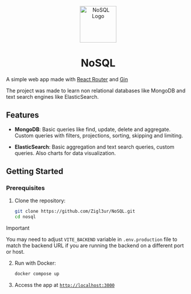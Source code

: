 <div align="center">
<img src="./frontend/public/favicon.ico" alt="NoSQL Logo" width="100" />
<h1>NoSQL</h1>
</div>

A simple web app made with [React Router](https://reactrouter.com/) and [Gin](https://gin-gonic.com/)

The project was made to learn non relational databases like MongoDB and text search engines like ElasticSearch.

## Features

- **MongoDB**: Basic queries like find, update, delete and aggregate. Custom queries with filters, projections, sorting, skipping and limiting.

- **ElasticSearch**: Basic aggregation and text search queries, custom queries. Also charts for data visualization.

## Getting Started

### Prerequisites

1. Clone the repository:

   ```bash
   git clone https://github.com/Zigl3ur/NoSQL.git
   cd nosql
   ```

> [!IMPORTANT]
> You may need to adjust `VITE_BACKEND` variable in `.env.production` file to match the backend URL if you are running the backend on a different port or host.

2. Run with Docker:

   ```bash
   docker compose up
   ```

3. Access the app at [`http://localhost:3000`](http://localhost:3000)
